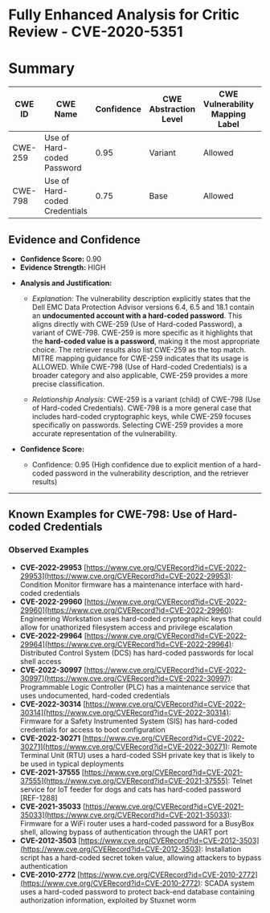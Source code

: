 # Fully Enhanced Analysis for Critic Review - CVE-2020-5351

# Summary
| CWE ID | CWE Name | Confidence | CWE Abstraction Level | CWE Vulnerability Mapping Label | CWE-Vulnerability Mapping Notes |
|---|---|---|---|---|---|
| CWE-259 | Use of Hard-coded Password | 0.95 | Variant | Allowed | Primary CWE |
| CWE-798 | Use of Hard-coded Credentials | 0.75 | Base | Allowed | Secondary Candidate |

## Evidence and Confidence

*   **Confidence Score:** 0.90
*   **Evidence Strength:** HIGH

- **Analysis and Justification:**  
  - *Explanation:* The vulnerability description explicitly states that the Dell EMC Data Protection Advisor versions 6.4, 6.5 and 18.1 contain an **undocumented account with a hard-coded password**. This aligns directly with CWE-259 (Use of Hard-coded Password), a variant of CWE-798. CWE-259 is more specific as it highlights that the **hard-coded value is a password**, making it the most appropriate choice. The retriever results also list CWE-259 as the top match. MITRE mapping guidance for CWE-259 indicates that its usage is ALLOWED. While CWE-798 (Use of Hard-coded Credentials) is a broader category and also applicable, CWE-259 provides a more precise classification.
  
  - *Relationship Analysis:* CWE-259 is a variant (child) of CWE-798 (Use of Hard-coded Credentials). CWE-798 is a more general case that includes hard-coded cryptographic keys, while CWE-259 focuses specifically on passwords. Selecting CWE-259 provides a more accurate representation of the vulnerability.

- **Confidence Score:**  
  - Confidence: 0.95 (High confidence due to explicit mention of a hard-coded password in the vulnerability description, and the retriever results)

---



## Known Examples for CWE-798: Use of Hard-coded Credentials
### Observed Examples
- **CVE-2022-29953** [https://www.cve.org/CVERecord?id=CVE-2022-29953](https://www.cve.org/CVERecord?id=CVE-2022-29953): Condition Monitor firmware has a maintenance interface with hard-coded credentials
- **CVE-2022-29960** [https://www.cve.org/CVERecord?id=CVE-2022-29960](https://www.cve.org/CVERecord?id=CVE-2022-29960): Engineering Workstation uses hard-coded cryptographic keys that could allow for unathorized filesystem access and privilege escalation
- **CVE-2022-29964** [https://www.cve.org/CVERecord?id=CVE-2022-29964](https://www.cve.org/CVERecord?id=CVE-2022-29964): Distributed Control System (DCS) has hard-coded passwords for local shell access
- **CVE-2022-30997** [https://www.cve.org/CVERecord?id=CVE-2022-30997](https://www.cve.org/CVERecord?id=CVE-2022-30997): Programmable Logic Controller (PLC) has a maintenance service that uses undocumented, hard-coded credentials
- **CVE-2022-30314** [https://www.cve.org/CVERecord?id=CVE-2022-30314](https://www.cve.org/CVERecord?id=CVE-2022-30314): Firmware for a Safety Instrumented System (SIS) has hard-coded credentials for access to boot configuration
- **CVE-2022-30271** [https://www.cve.org/CVERecord?id=CVE-2022-30271](https://www.cve.org/CVERecord?id=CVE-2022-30271): Remote Terminal Unit (RTU) uses a hard-coded SSH private key that is likely to be used in typical deployments
- **CVE-2021-37555** [https://www.cve.org/CVERecord?id=CVE-2021-37555](https://www.cve.org/CVERecord?id=CVE-2021-37555): Telnet service for IoT feeder for dogs and cats has hard-coded password [REF-1288]
- **CVE-2021-35033** [https://www.cve.org/CVERecord?id=CVE-2021-35033](https://www.cve.org/CVERecord?id=CVE-2021-35033): Firmware for a WiFi router uses a hard-coded password for a BusyBox shell, allowing bypass of authentication through the UART port
- **CVE-2012-3503** [https://www.cve.org/CVERecord?id=CVE-2012-3503](https://www.cve.org/CVERecord?id=CVE-2012-3503): Installation script has a hard-coded secret token value, allowing attackers to bypass authentication
- **CVE-2010-2772** [https://www.cve.org/CVERecord?id=CVE-2010-2772](https://www.cve.org/CVERecord?id=CVE-2010-2772): SCADA system uses a hard-coded password to protect back-end database containing authorization information, exploited by Stuxnet worm
